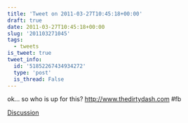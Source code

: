 ```yaml
---
title: 'Tweet on 2011-03-27T10:45:18+00:00'
draft: true
date: 2011-03-27T10:45:18+00:00
slug: '201103271045'
tags:
  - tweets
is_tweet: true
tweet_info:
  id: '51852267434934272'
  type: 'post'
  is_thread: False
---
```




ok... so who is up for this? http://www.thedirtydash.com #fb

[Discussion](https://x.com/sytelus/status/51852267434934272)
